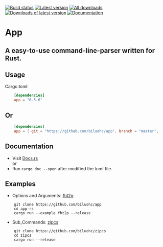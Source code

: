 [![Build status](https://travis-ci.org/biluohc/app.svg?branch=master)](https://github.com/biluohc/app)
[![Latest version](https://img.shields.io/crates/v/app.svg)](https://crates.io/crates/app)
[![All downloads](https://img.shields.io/crates/d/app.svg)](https://crates.io/crates/app)
[![Downloads of latest version](https://img.shields.io/crates/dv/app.svg)](https://crates.io/crates/app)
[![Documentation](https://docs.rs/app/badge.svg)](https://docs.rs/app)

# App

## A easy-to-use command-line-parser written for Rust.

## Usage
Cargo.toml

```toml
    [dependencies]  
    app = "0.5.6" 
```
## Or 

```toml
    [dependencies]  
    app = { git = "https://github.com/biluohc/app", branch = "master", version = "0.5.6" }
```

## Documentation  
* Visit [Docs.rs](https://docs.rs/app/)  
or 
* Run `cargo doc --open` after modified the toml file.

## Examples
* Options and Arguments: [fht2p](https://github.com/biluohc/app/blob/master/examples/fht2p.rs)
```
    git clone https://github.com/biluohc/app
    cd app-rs
    cargo run --example fht2p --release
```


* Sub_Commands: [zipcs](https://github.com/biluohc/zipcs)
```
    git clone https://github.com/biluohc/zipcs
    cd zipcs
    cargo run --release
```
